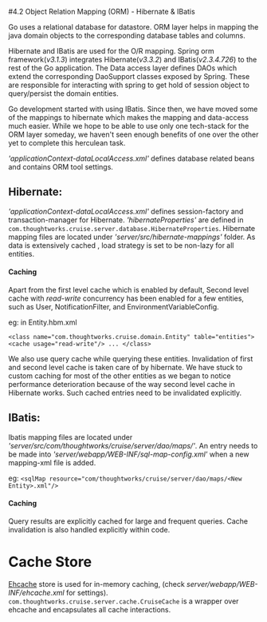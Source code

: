 #4.2 Object Relation Mapping (ORM) - Hibernate & IBatis

Go uses a relational database for datastore. ORM layer helps in mapping the java domain objects to the corresponding database tables and columns.


Hibernate and IBatis are used for the O/R mapping. Spring orm framework(*v3.1.3*) integrates Hibernate(*v3.3.2*) and IBatis(*v2.3.4.726*) to the rest of the Go application. 
The Data access layer defines DAOs which extend the corresponding DaoSupport classes exposed by Spring. These are responsible for interacting with spring to get hold of session object to query/persist the domain entities.

Go development started with using IBatis. Since then, we have moved some of the mappings to hibernate which makes the mapping and data-access much easier. While we hope to be able to use only one tech-stack for the ORM layer someday, we haven't seen enough benefits of one over the other yet to complete this herculean task.

*'applicationContext-dataLocalAccess.xml'* defines database related beans and contains ORM tool settings.


## Hibernate:
*'applicationContext-dataLocalAccess.xml'* defines session-factory and transaction-manager for Hibernate.
*'hibernateProperties'* are defined in ``com.thoughtworks.cruise.server.database.HibernateProperties``.
Hibernate mapping files are located under *'server/src/hibernate-mappings'* folder. 
As data is extensively cached , load strategy is set to be non-lazy for all entities.

#### Caching

Apart from the first level cache which is enabled by default, Second level cache with *read-write* concurrency has been enabled for a few entities, such as User, NotificationFilter, and EnvironmentVariableConfig. 

eg: in Entity.hbm.xml <pre>``<class name="com.thoughtworks.cruise.domain.Entity" table="entities">
  <cache usage="read-write"/>
  ...
</class>``</pre>


We also use query cache while querying these entities. Invalidation of first and second level cache is taken care of by hibernate.
We have stuck to custom caching for most of the other entities as we began to notice performance deterioration because of the way second level cache in Hibernate works. Such cached entries need to be invalidated explicitly.

## IBatis:

Ibatis mapping files are located under *'server/src/com/thoughtworks/cruise/server/dao/maps/'*. An entry needs to be made into *'server/webapp/WEB-INF/sql-map-config.xml'* when a new mapping-xml file is added.

eg:
``<sqlMap resource="com/thoughtworks/cruise/server/dao/maps/<New Entity>.xml"/>``


#### Caching

Query results are explicitly cached for large and frequent queries. Cache invalidation is also handled explicitly within code.

# Cache Store
<a href="http://ehcache.org/" target="_blank">Ehcache</a> store is used for in-memory caching, (check *server/webapp/WEB-INF/ehcache.xml* for settings). 
``com.thoughtworks.cruise.server.cache.CruiseCache`` is a wrapper over ehcache and encapsulates all cache interactions.
